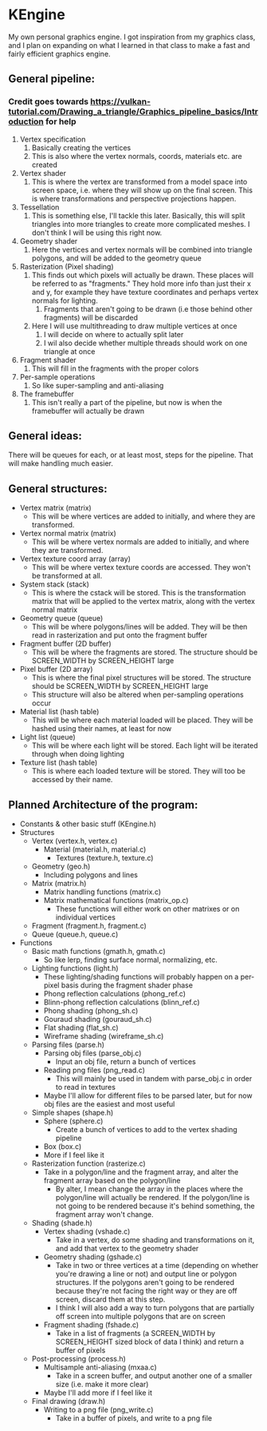 # KEngine
My own personal graphics engine. I got inspiration from my graphics class, and I plan on expanding on what I learned in that class to make a fast and fairly efficient graphics engine.

## General pipeline: 
### Credit goes towards https://vulkan-tutorial.com/Drawing_a_triangle/Graphics_pipeline_basics/Introduction for help

1. Vertex specification
	1. Basically creating the vertices
	2. This is also where the vertex normals, coords, materials etc. are created
2. Vertex shader
	1. This is where the vertex are transformed from a model space into screen space, i.e. where they will show up on the final screen. This is where transformations and perspective projections happen.
3. Tessellation
	1. This is something else, I'll tackle this later. Basically, this will split triangles into more triangles to create more complicated meshes. I don't think I will be using this right now.
4. Geometry shader
	1. Here the vertices and vertex normals will be combined into triangle polygons, and will be added to the geometry queue
7. Rasterization (Pixel shading)
	1. This finds out which pixels will actually be drawn. These places will be referred to as "fragments." They hold more info than just their x and y, for example they have texture coordinates and perhaps vertex normals for lighting.
		1. Fragments that aren't going to be drawn (i.e those behind other fragments) will be discarded
	2. Here I will use multithreading to draw multiple vertices at once
		1. I will decide on where to actually split later
		2. I wil also decide whether multiple threads should work on one triangle at once
8. Fragment shader
	1. This will fill in the fragments with the proper colors
9. Per-sample operations
	1. So like super-sampling and anti-aliasing
10. The framebuffer
	1. This isn't really a part of the pipeline, but now is when the framebuffer will actually be drawn

## General ideas:

There will be queues for each, or at least most, steps for the pipeline. That will make handling much easier.

## General structures:

- Vertex matrix (matrix)
	- This will be where vertices are added to initially, and where they are transformed.
- Vertex normal matrix (matrix)
	- This will be where vertex normals are added to initially, and where they are transformed.
- Vertex texture coord array (array)
	- This will be where vertex texture coords are accessed. They won't be transformed at all.
- System stack (stack)
	- This is where the cstack will be stored. This is the transformation matrix that will be applied to the vertex matrix, along with the vertex normal matrix
- Geometry queue (queue)
	- This will be where polygons/lines will be added. They will be then read in rasterization and put onto the fragment buffer
- Fragment buffer (2D buffer)
	- This will be where the fragments are stored. The structure should be SCREEN_WIDTH by SCREEN_HEIGHT large
- Pixel buffer (2D array)
	- This is where the final pixel structures will be stored. The structure should be SCREEN_WIDTH by SCREEN_HEIGHT large
	- This structure will also be altered when per-sampling operations occur
- Material list (hash table)
	- This will be where each material loaded will be placed. They will be hashed using their names, at least for now
- Light list (queue)
	- This will be where each light will be stored. Each light will be iterated through when doing lighting
- Texture list (hash table)
	- This is where each loaded texture will be stored. They will too be accessed by their name. 

## Planned Architecture of the program:

- Constants & other basic stuff (KEngine.h)
- Structures
	- Vertex (vertex.h, vertex.c)
		- Material (material.h, material.c)
			- Textures (texture.h, texture.c)
	- Geometry (geo.h)
		- Including polygons and lines
	- Matrix (matrix.h)
		- Matrix handling functions (matrix.c)
		- Matrix mathematical functions (matrix_op.c)
			- These functions will either work on other matrixes or on individual vertices
	- Fragment (fragment.h, fragment.c)
	- Queue (queue.h, queue.c)
- Functions
	- Basic math functions (gmath.h, gmath.c)
		- So like lerp, finding surface normal, normalizing, etc.
	- Lighting functions (light.h)
		- These lighting/shading functions will probably happen on a per-pixel basis during the fragment shader phase
		- Phong reflection calculations (phong_ref.c)
		- Blinn-phong reflection calculations (blinn_ref.c)
		- Phong shading (phong_sh.c)
		- Gouraud shading (gouraud_sh.c)
		- Flat shading (flat_sh.c)
		- Wireframe shading (wireframe_sh.c)
	- Parsing files (parse.h)
		- Parsing obj files (parse_obj.c)
			- Input an obj file, return a bunch of vertices
		- Reading png files (png_read.c)
			- This will mainly be used in tandem with parse_obj.c in order to read in textures
		- Maybe I'll allow for different files to be parsed later, but for now obj files are the easiest and most useful
	- Simple shapes (shape.h)
		- Sphere (sphere.c)
			- Create a bunch of vertices to add to the vertex shading pipeline
		- Box (box.c)
		- More if I feel like it
	- Rasterization function (rasterize.c)
		- Take in a polygon/line and the fragment array, and alter the fragment array based on the polygon/line
			- By alter, I mean change the array in the places where the polygon/line will actually be rendered. If the polygon/line is not going to be rendered because it's behind something, the fragment array won't change.
	- Shading (shade.h)
		- Vertex shading (vshade.c)
			- Take in a vertex, do some shading and transformations on it, and add that vertex to the geometry shader
		- Geometry shading (gshade.c)
			- Take in two or three vertices at a time (depending on whether you're drawing a line or not) and output line or polygon structures. If the polygons aren't going to be rendered because they're not facing the right way or they are off screen, discard them at this step.
			- I think I will also add a way to turn polygons that are partially off screen into multiple polygons that are on screen
		- Fragment shading (fshade.c)
			- Take in a list of fragments (a SCREEN_WIDTH by SCREEN_HEIGHT sized block of data I think) and return a buffer of pixels
	- Post-processing (process.h)
		- Multisample anti-aliasing (mxaa.c)
			- Take in a screen buffer, and output another one of a smaller size (i.e. make it more clear)
		- Maybe I'll add more if I feel like it
	- Final drawing (draw.h)
		- Writing to a png file (png_write.c)
			- Take in a buffer of pixels, and write to a png file